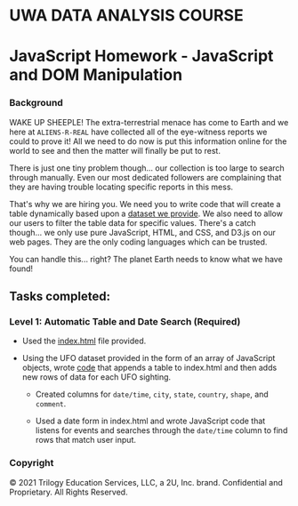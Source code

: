# UWA DATA ANALYSIS COURSE
# JavaScript Homework - JavaScript and DOM Manipulation


### Background

WAKE UP SHEEPLE! The extra-terrestrial menace has come to Earth and we here at `ALIENS-R-REAL` have collected all of the eye-witness reports we could to prove it! All we need to do now is put this information online for the world to see and then the matter will finally be put to rest.

There is just one tiny problem though... our collection is too large to search through manually. Even our most dedicated followers are complaining that they are having trouble locating specific reports in this mess.

That's why we are hiring you. We need you to write code that will create a table dynamically based upon a [dataset we provide](UFO-level-1/static/js/data.js). We also need to allow our users to filter the table data for specific values. There's a catch though... we only use pure JavaScript, HTML, and CSS, and D3.js on our web pages. They are the only coding languages which can be trusted.

You can handle this... right? The planet Earth needs to know what we have found!

## Tasks completed:

### Level 1: Automatic Table and Date Search (Required)

* Used the [index.html](UFO-level-1/index.html) file provided.

* Using the UFO dataset provided in the form of an array of JavaScript objects, wrote [code](UFO-level-1/static/js/app.js) that appends a table to index.html and then adds new rows of data for each UFO sighting.

  * Created columns for `date/time`, `city`, `state`, `country`, `shape`, and `comment`.

  * Used a date form in index.html and wrote JavaScript code that listens for events and searches through the `date/time` column to find rows that match user input.


### Copyright

© 2021 Trilogy Education Services, LLC, a 2U, Inc. brand. Confidential and Proprietary. All Rights Reserved.